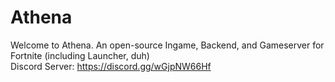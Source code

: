 # Athena
Welcome to Athena. An open-source Ingame, Backend, and Gameserver for Fortnite (including Launcher, duh)<br>
Discord Server: https://discord.gg/wGjpNW66Hf<br><br>
